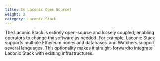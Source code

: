 ```yaml
---
title: Is Laconic Open Source?
weight: 2
category: Laconic Stack
---
```


The Laconic Stack is entirely open-source and loosely coupled, enabling operators to change the software as needed. For example, Laconic Stack supports multiple Ethereum nodes and databases, and Watchers support several languages. This optionality makes it straight-forwardto integrate Laconic Stack with existing infrastructures.
